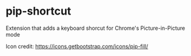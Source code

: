 # pip-shortcut
Extension that adds a keyboard shorcut for Chrome's Picture-in-Picture mode

Icon credit: https://icons.getbootstrap.com/icons/pip-fill/